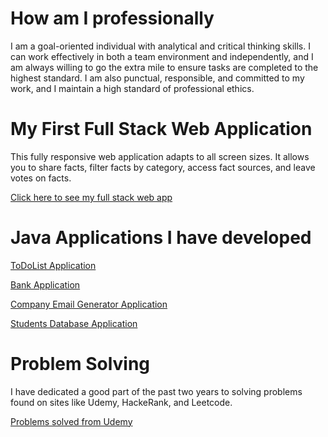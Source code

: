 
# How am I professionally

I am a goal-oriented individual with analytical and critical thinking skills. I can work effectively in both a team environment and
independently, and I am always willing to go the extra mile to ensure tasks are completed to the highest standard. I am also punctual,
responsible, and committed to my work, and I maintain a high standard of professional ethics.

# My First Full Stack Web Application

This fully responsive web application adapts to all screen sizes. It allows you to share facts, filter facts by category, access fact sources,
and leave votes on facts.

<a href="https://myfirstfullstackwebapp.netlify.app/" target="_blank">Click here to see my full stack web app </a>


# Java Applications I have developed

<a href="https://github.com/DiegoVega87/TodoList/tree/main#todo-list-application" target="_blank"> ToDoList Application </a>

<a href="https://github.com/DiegoVega87/BankApplication#bank-application" target="_blank"> Bank Application</a>

<a href="https://github.com/DiegoVega87/Email-Application#email-application" target="_blank"> Company Email Generator Application</a>

<a href="https://github.com/DiegoVega87/StudentDatabaseApp?tab=readme-ov-file#student-database-application" target="_blank"> Students Database Application </a>

# Problem Solving

I have dedicated a good part of the past two years to solving problems found on sites like Udemy, HackeRank, and Leetcode.

<a href="https://github.com/stars/DiegoVega87/lists/practice-problems-for-interviews" target="_blank"> Problems solved from Udemy</a>


